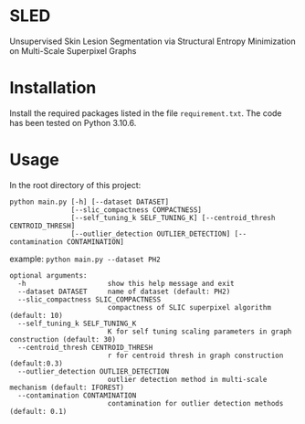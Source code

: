 # SLED
Unsupervised Skin Lesion Segmentation via Structural Entropy Minimization on Multi-Scale Superpixel Graphs

# Installation
Install the required packages listed in the file ```requirement.txt```. The code has been tested on Python 3.10.6.

# Usage
In the root directory of this project:
```
python main.py [-h] [--dataset DATASET]
               [--slic_compactness COMPACTNESS]
               [--self_tuning_k SELF_TUNING_K] [--centroid_thresh CENTROID_THRESH]
               [--outlier_detection OUTLIER_DETECTION] [--contamination CONTAMINATION]
```

example: ```python main.py --dataset PH2```
```
optional arguments:
  -h                    show this help message and exit
  --dataset DATASET     name of dataset (default: PH2)
  --slic_compactness SLIC_COMPACTNESS    
                        compactness of SLIC superpixel algorithm (default: 10)
  --self_tuning_k SELF_TUNING_K          
                        K for self tuning scaling parameters in graph construction (default: 30)
  --centroid_thresh CENTROID_THRESH      
                        r for centroid thresh in graph construction (default:0.3)
  --outlier_detection OUTLIER_DETECTION  
                        outlier detection method in multi-scale mechanism (default: IFOREST)
  --contamination CONTAMINATION          
                        contamination for outlier detection methods (default: 0.1)
  ```
